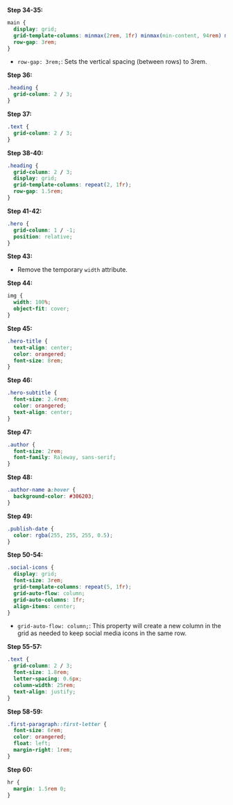
**Step 34-35:**
```css
main {
  display: grid;
  grid-template-columns: minmax(2rem, 1fr) minmax(min-content, 94rem) minmax(2rem, 1fr);
  row-gap: 3rem;
}
```
- `row-gap: 3rem;`: Sets the vertical spacing (between rows) to 3rem.

**Step 36:**
```css
.heading {
  grid-column: 2 / 3;
}
```

**Step 37:**
```css
.text {
  grid-column: 2 / 3;
}
```

**Step 38-40:**
```css
.heading {
  grid-column: 2 / 3;
  display: grid;
  grid-template-columns: repeat(2, 1fr);
  row-gap: 1.5rem;
}
```

**Step 41-42:**
```css
.hero {
  grid-column: 1 / -1;
  position: relative;
}
```

**Step 43:**
- Remove the temporary `width` attribute.

**Step 44:**
```css
img {
  width: 100%;
  object-fit: cover;
}
```

**Step 45:**
```css
.hero-title {
  text-align: center;
  color: orangered;
  font-size: 8rem;
}
```

**Step 46:**
```css
.hero-subtitle {
  font-size: 2.4rem;
  color: orangered;
  text-align: center;
}
```

**Step 47:**
```css
.author {
  font-size: 2rem;
  font-family: Raleway, sans-serif;
}
```

**Step 48:**
```css
.author-name a:hover {
  background-color: #306203;
}
```

**Step 49:**
```css
.publish-date {
  color: rgba(255, 255, 255, 0.5);
}
```

**Step 50-54:**
```css
.social-icons {
  display: grid;
  font-size: 3rem;
  grid-template-columns: repeat(5, 1fr);
  grid-auto-flow: column;
  grid-auto-columns: 1fr;
  align-items: center;
}
```
- `grid-auto-flow: column;`: This property will create a new column in the grid as needed to keep social media icons in the same row.

**Step 55-57:**
```css
.text {
  grid-column: 2 / 3;
  font-size: 1.8rem;
  letter-spacing: 0.6px;
  column-width: 25rem;
  text-align: justify;
}
```

**Step 58-59:**
```css
.first-paragraph::first-letter {
  font-size: 6rem;
  color: orangered;
  float: left;
  margin-right: 1rem;
}
```

**Step 60:**
```css
hr {
  margin: 1.5rem 0;
}
```
